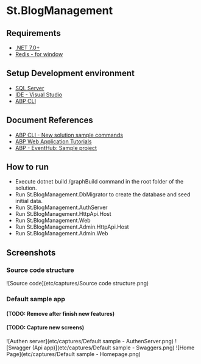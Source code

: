 # St.BlogManagement

## Requirements

* [.NET 7.0+](https://dotnet.microsoft.com/en-us/download/dotnet/7.0)
* [Redis - for window](https://redis.io/docs/getting-started/installation/install-redis-on-windows/)

## Setup Development environment

* [SQL Server](https://learn.microsoft.com/en-us/sql/ssms/download-sql-server-management-studio-ssms?view=sql-server-ver16)
* [IDE - Visual Studio](https://visualstudio.microsoft.com/downloads/)
* [ABP CLI](https://docs.abp.io/en/abp/latest/Getting-Started-Setup-Environment?UI=Blazor&DB=EF&Tiered=No)

## Document References

* [ABP CLI - New solution sample commands](https://github.com/abpframework/abp/blob/dev/docs/en/CLI-New-Command-Samples.md)
* [ABP Web Application Tutorials](https://docs.abp.io/en/commercial/latest/tutorials/book-store/part-1?UI=Blazor&DB=EF)
* [ABP - EventHub: Sample project](https://github.com/abpframework/eventhub)

## How to run

* Execute dotnet build /graphBuild command in the root folder of the solution.
* Run St.BlogManagement.DbMigrator to create the database and seed initial data.
* Run St.BlogManagement.AuthServer
* Run St.BlogManagement.HttpApi.Host
* Run St.BlogManagement.Web
* Run St.BlogManagement.Admin.HttpApi.Host
* Run St.BlogManagement.Admin.Web

## Screenshots

### Source code structure

![Source code](etc/captures/Source code structure.png)

### Default sample app
#### (TODO: Remove after finish new features)
#### (TODO: Capture new screens)

![Authen server](etc/captures/Default sample - AuthenServer.png)
![Swagger (Api app)](etc/captures/Default sample - Swaggers.png)
![Home Page](etc/captures/Default sample - Homepage.png)


